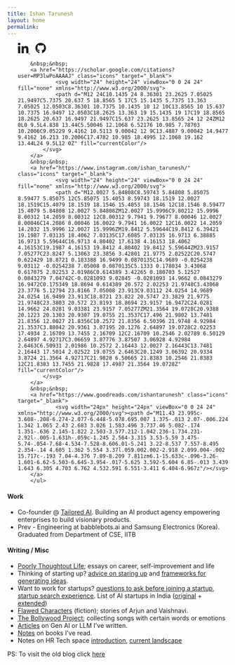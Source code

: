 ```yaml
---
title: Ishan Tarunesh
layout: home
permalink: 
---
```


<section class="contact">
        <ul>
        <a href="https://in.linkedin.com/in/ishan-tarunesh" class="icons" target="_blank">
                <svg width="24" height="24" viewBox="0 0 24 24" fill="none" xmlns="http://www.w3.org/2000/svg">
                <path d="M5.37214 23.9997H0.396429V7.97649H5.37214V23.9997ZM2.88161 5.79078C1.29054 5.79078 0 4.47292 0 2.88185C1.13882e-08 2.1176 0.303597 1.38465 0.844003 0.844247C1.38441 0.303841 2.11736 0.000244141 2.88161 0.000244141C3.64586 0.000244141 4.3788 0.303841 4.91921 0.844247C5.45962 1.38465 5.76321 2.1176 5.76321 2.88185C5.76321 4.47292 4.47214 5.79078 2.88161 5.79078ZM23.9946 23.9997H19.0296V16.1997C19.0296 14.3408 18.9921 11.9569 16.4427 11.9569C13.8557 11.9569 13.4593 13.9765 13.4593 16.0658V23.9997H8.48893V7.97649H13.2611V10.1622H13.3307C13.995 8.90328 15.6177 7.57471 18.0386 7.57471C23.0743 7.57471 24 10.8908 24 15.1979V23.9997H23.9946Z" fill="currentColor"/>
            </svg>
        </a>
        &nbsp;&nbsp;
                <a href="http://github.com/ishan00" class="icons" target="_blank">
                        <svg width="24" height="24" viewBox="0 0 24 24" fill="none" xmlns="http://www.w3.org/2000/svg">
                <path d="M8.02742 19.1417C8.02742 19.2385 7.91613 19.3159 7.77581 19.3159C7.61613 19.3305 7.50484 19.253 7.50484 19.1417C7.50484 19.045 7.61613 18.9675 7.75645 18.9675C7.90161 18.953 8.02742 19.0304 8.02742 19.1417ZM6.52258 18.924C6.48871 19.0208 6.58548 19.1321 6.73065 19.1611C6.85645 19.2095 7.00161 19.1611 7.03064 19.0643C7.05968 18.9675 6.96774 18.8563 6.82258 18.8127C6.69677 18.7788 6.55645 18.8272 6.52258 18.924ZM8.66129 18.8417C8.52097 18.8756 8.42419 18.9675 8.43871 19.0788C8.45323 19.1756 8.57903 19.2385 8.72419 19.2046C8.86452 19.1708 8.96129 19.0788 8.94677 18.9821C8.93226 18.8901 8.80161 18.8272 8.66129 18.8417ZM11.8452 0.299805C5.13387 0.299805 0 5.39497 0 12.1063C0 17.4724 3.37742 22.0643 8.20161 23.6805C8.82097 23.7917 9.03871 23.4095 9.03871 23.095C9.03871 22.795 9.02419 21.1401 9.02419 20.124C9.02419 20.124 5.6371 20.8498 4.92581 18.6821C4.92581 18.6821 4.37419 17.274 3.58065 16.9111C3.58065 16.9111 2.47258 16.1514 3.65806 16.1659C3.65806 16.1659 4.8629 16.2627 5.52581 17.4143C6.58548 19.2821 8.36129 18.745 9.05323 18.4256C9.16452 17.6514 9.47903 17.1143 9.82742 16.795C7.12258 16.495 4.39355 16.103 4.39355 11.4482C4.39355 10.1175 4.76129 9.4498 5.53548 8.59819C5.40968 8.28368 4.99839 6.9869 5.66129 5.31271C6.67258 4.99819 9 6.61916 9 6.61916C9.96774 6.34819 11.0081 6.20787 12.0387 6.20787C13.0694 6.20787 14.1097 6.34819 15.0774 6.61916C15.0774 6.61916 17.4048 4.99335 18.4161 5.31271C19.079 6.99174 18.6677 8.28368 18.5419 8.59819C19.3161 9.45464 19.7903 10.1224 19.7903 11.4482C19.7903 16.1175 16.9403 16.4901 14.2355 16.795C14.6806 17.1772 15.0581 17.903 15.0581 19.0401C15.0581 20.6708 15.0435 22.6885 15.0435 23.0853C15.0435 23.3998 15.2661 23.7821 15.8806 23.6708C20.7194 22.0643 24 17.4724 24 12.1063C24 5.39497 18.5565 0.299805 11.8452 0.299805ZM4.70323 16.9885C4.64032 17.0369 4.65484 17.1482 4.7371 17.2401C4.81452 17.3175 4.92581 17.3514 4.98871 17.2885C5.05161 17.2401 5.0371 17.1288 4.95484 17.0369C4.87742 16.9595 4.76613 16.9256 4.70323 16.9885ZM4.18064 16.5966C4.14677 16.6595 4.19516 16.7369 4.29194 16.7853C4.36935 16.8337 4.46613 16.8192 4.5 16.7514C4.53387 16.6885 4.48548 16.6111 4.38871 16.5627C4.29194 16.5337 4.21452 16.5482 4.18064 16.5966ZM5.74839 18.3192C5.67097 18.3821 5.7 18.5272 5.81129 18.6192C5.92258 18.7304 6.0629 18.745 6.12581 18.6675C6.18871 18.6046 6.15968 18.4595 6.0629 18.3675C5.95645 18.2563 5.81129 18.2417 5.74839 18.3192ZM5.19677 17.6079C5.11935 17.6563 5.11935 17.7821 5.19677 17.8934C5.27419 18.0046 5.40484 18.053 5.46774 18.0046C5.54516 17.9417 5.54516 17.8159 5.46774 17.7046C5.4 17.5934 5.27419 17.545 5.19677 17.6079Z" fill="currentColor"/>
            </svg>
                </a>
     
        &nbsp;&nbsp;
        <a href="https://scholar.google.com/citations?user=MP3lwPoAAAAJ" class="icons" target="_blank">
                <svg width="24" height="24" viewBox="0 0 24 24" fill="none" xmlns="http://www.w3.org/2000/svg">
                <path d="M12 24C10.1435 24 8.36301 23.2625 7.05025 21.9497C5.7375 20.637 5 18.8565 5 17C5 15.1435 5.7375 13.363 7.05025 12.0503C8.36301 10.7375 10.1435 10 12 10C13.8565 10 15.637 10.7375 16.9497 12.0503C18.2625 13.363 19 15.1435 19 17C19 18.8565 18.2625 20.637 16.9497 21.9497C15.637 23.2625 13.8565 24 12 24ZM12 0L0 9.5L4.838 13.44C5.50046 12.1068 6.52176 10.985 7.78703 10.2006C9.05229 9.4162 10.5113 9.00042 12 9C13.4887 9.00042 14.9477 9.4162 16.213 10.2006C17.4782 10.985 18.4995 12.1068 19.162 13.44L24 9.5L12 0Z" fill="currentColor"/>
            </svg>
        </a>
        &nbsp;&nbsp;
        <a href="https://www.instagram.com/ishan_tarunesh/" class="icons" target="_blank">
                <svg width="24" height="24" viewBox="0 0 24 24" fill="none" xmlns="http://www.w3.org/2000/svg">
                <path d="M12.0027 5.84808C8.59743 5.84808 5.85075 8.59477 5.85075 12C5.85075 15.4053 8.59743 18.1519 12.0027 18.1519C15.4079 18.1519 18.1546 15.4053 18.1546 12C18.1546 8.59477 15.4079 5.84808 12.0027 5.84808ZM12.0027 15.9996C9.80212 15.9996 8.00312 14.2059 8.00312 12C8.00312 9.7941 9.79677 8.00046 12.0027 8.00046C14.2086 8.00046 16.0022 9.7941 16.0022 12C16.0022 14.2059 14.2032 15.9996 12.0027 15.9996ZM19.8412 5.59644C19.8412 6.39421 19.1987 7.03135 18.4062 7.03135C17.6085 7.03135 16.9713 6.38885 16.9713 5.59644C16.9713 4.80402 17.6138 4.16153 18.4062 4.16153C19.1987 4.16153 19.8412 4.80402 19.8412 5.59644ZM23.9157 7.05277C23.8247 5.13063 23.3856 3.42801 21.9775 2.02522C20.5747 0.622429 18.8721 0.183388 16.9499 0.0870135C14.9689 -0.0254238 9.03112 -0.0254238 7.05008 0.0870135C5.1333 0.178034 3.43068 0.617075 2.02253 2.01986C0.614389 3.42265 0.180703 5.12527 0.0843279 7.04742C-0.0281093 9.02845 -0.0281093 14.9662 0.0843279 16.9472C0.175349 18.8694 0.614389 20.572 2.02253 21.9748C3.43068 23.3776 5.12794 23.8166 7.05008 23.913C9.03112 24.0254 14.9689 24.0254 16.9499 23.913C18.8721 23.822 20.5747 23.3829 21.9775 21.9748C23.3803 20.572 23.8193 18.8694 23.9157 16.9472C24.0281 14.9662 24.0281 9.03381 23.9157 7.05277ZM21.3564 19.0728C20.9388 20.1223 20.1303 20.9307 19.0755 21.3537C17.496 21.9802 13.7481 21.8356 12.0027 21.8356C10.2572 21.8356 6.50396 21.9748 4.92984 21.3537C3.88042 20.9361 3.07195 20.1276 2.64897 19.0728C2.02253 17.4934 2.16709 13.7455 2.16709 12C2.16709 10.2546 2.02789 6.50129 2.64897 4.92717C3.06659 3.87776 3.87507 3.06928 4.92984 2.6463C6.50931 2.01986 10.2572 2.16443 12.0027 2.16443C13.7481 2.16443 17.5014 2.02522 19.0755 2.6463C20.1249 3.06392 20.9334 3.8724 21.3564 4.92717C21.9828 6.50665 21.8383 10.2546 21.8383 12C21.8383 13.7455 21.9828 17.4987 21.3564 19.0728Z" fill="currentColor"/>
            </svg>
        </a>
        &nbsp;&nbsp;
        <a href="https://www.goodreads.com/ishantarunesh" class="icons" target="_blank">
                <svg width="24px" height="24px" viewBox="0 0 24 24"  xmlns="http://www.w3.org/2000/svg"><path d="M11.43 23.995c-3.608-.208-6.274-2.077-6.448-5.078.695.007 1.375-.013 2.07-.006.224 1.342 1.065 2.43 2.683 3.026 1.583.496 3.737.46 5.082-.174 1.351-.636 2.145-1.822 2.503-3.577.212-1.042.236-1.734.231-2.92l-.005-1.631h-.059c-1.245 2.564-3.315 3.53-5.59 3.475-5.74-.054-7.68-4.534-7.528-8.606.01-5.241 3.22-8.537 7.557-8.495 2.354-.14 4.605 1.362 5.554 3.37l.059.002.002-2.918 2.099.004-.002 15.717c-.193 7.04-4.376 7.89-8.209 7.811zm6.1-15.633c-.096-3.26-1.601-6.62-5.503-6.645-3.954-.017-5.625 3.592-5.604 6.85-.013 3.439 1.643 6.305 4.703 6.762 4.532.591 6.551-3.411 6.404-6.967z"/></svg>
        </a>
        </ul>
</section>

#### Work
* Co-founder @ [<u>Tailored AI</u>](tailoredai.co). Building an AI product agency empowering enterprises to build visionary products.
* Prev - Engineering at babblebots.ai and Samsung Electronics (Korea). Graduated from Department of CSE, IITB

#### Writing / Misc
* [<u>Poorly Thoughtout Life</u>](/blog); essays on career, self-improvement and life
* Thinking of starting up? [<u>advice on staring up</u>](/advice-on-starting-up) and [<u>frameworks for generating ideas</u>](/framework-on-generating-ideas).
* Want to work for startups? [<u>questions to ask before joining a startup</u>](/questions-to-ask-before-joining-a-startup), [<u>startup search experience</u>](/startup-search-experience). List of AI startups in India ([<u>original</u>](https://docs.google.com/spreadsheets/d/1R3jmmDR6W9Ljm_vOiZAnND4tiSwrYzrooVPboVMCDlo/edit?usp=sharing) + [<u>extended</u>](https://docs.google.com/spreadsheets/d/1Y0EUYZXjdZJyoum2aU4z5Ec0WlTGXFnbZ8wRrAer_4g/edit?usp=sharing))
* [<u>Flawed Characters</u>](https://flawedcharacters.substack.com/) (fiction); stories of Arjun and Vaishnavi.
* [<u>The Bollywood Project</u>](/songs); collecting songs with certain words or emotions
* [<u>Articles</u>](https://docs.google.com/document/d/1Wb9xX2PlcCkEdFkHBlns0GtmWy8mvvLOc7hWLb7aqq4/edit?usp=sharing) on Gen AI or LLM I've written.
* [<u>Notes</u>](https://docs.google.com/document/d/111iXu16XfAF6Stgs1YBpwIKUaMApjhA8_lPJMFjGaQA/edit?usp=sharing) on books I've read.
* Notes on HR Tech space [<u>introduction</u>](https://docs.google.com/document/d/1gm0BlAiZXnnY_S5_FKnM8HlcYCe4LuXwRjz_I_Fzv3g/edit?usp=sharing), [<u>current landscape</u>](https://docs.google.com/spreadsheets/d/1xVZdDWA2pQ7n5oebGfFWLs9EL8qR6OQNt2KpB4IuD7Y/edit?usp=sharing)

PS: To visit the old blog click [<u>here</u>](/tag/all/)
<!-- <p>I work at Babblebots (early-stage startup)</p> -->